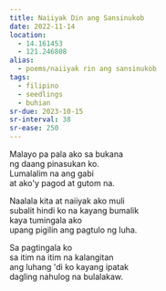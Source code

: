 ```yaml
---
title: Naiiyak Din ang Sansinukob
date: 2022-11-14
location:
  - 14.161453
  - 121.246808
alias:
  - poems/naiiyak rin ang sansinukob
tags:
  - filipino
  - seedlings
  - buhian
sr-due: 2023-10-15
sr-interval: 38
sr-ease: 250
---
```

Malayo pa pala ako sa bukana  
ng daang pinasukan ko.  
Lumalalim na ang gabi  
at ako'y pagod at gutom na.  

Naalala kita at naiiyak ako muli  
subalit hindi ko na kayang bumalik  
kaya tumingala ako  
upang pigilin ang pagtulo ng luha.

Sa pagtingala ko  
sa itim na itim na kalangitan  
ang luhang 'di ko kayang ipatak  
dagling nahulog na bulalakaw.
